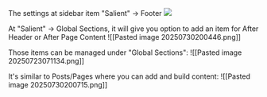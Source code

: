 The settings at sidebar item "Salient" -> Footer
![](sFAakfP.png)

At "Salient" -> Global Sections, it will give you option to add an item for After Header or After Page Content
![[Pasted image 20250730200446.png]]

Those items can be managed under "Global Sections":
![[Pasted image 20250723071134.png]]

It's similar to Posts/Pages where you can add and build content:
![[Pasted image 20250730200715.png]]
